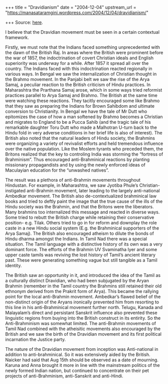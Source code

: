 +++
title = "Dravidianism"
date = "2004-12-04"
upstream_url = "https://manasataramgini.wordpress.com/2004/12/04/dravidianism/"

+++
Source: [here](https://manasataramgini.wordpress.com/2004/12/04/dravidianism/).

I believe that the Dravidian movement must be seen in a certain contextual framework.

Firstly, we must note that the Indians faced something unprecedented with the dawn of the British Raj. In areas where the British were prominent before the war of 1857, the indoctrination of covert Christian ideals and English superiority was underway for a while. After 1857 it spread all over the country. The Indians faced with this indoctrination reacted regionally in various ways. In Bengal we saw the internalization of Christian thought in the Brahmo movement. In the Panjabi belt we saw the rise of the Arya Samaj, a peculiar reaction to the British criticism of Hindu practices. In Maharashtra the Prarthana Samaj arose, which in some ways tried reformist practices parallel to Arya Samaj and Brahmo. The British at the same time were watching these reactions. They tacitly encouraged some like Brahmo that they saw as preparing the Indians for Brown Sahibdom and ultimate conversion to Christianity. In Bengal we have the tale of Mr Dutt who epitomizes the case of how a man softened by Brahmo becomes a Christian and migrates to England to be a Pucca Sahib (and the tragic tale of his remarkable daughter Toru Dutt who made a Malhotran U-turn back to the Hindu fold in very adverse conditions in her brief life is also of interest). The British also noted that the natural leaders of Hindu society, the Brahmins were organizing a variety of revivalist efforts and held tremendous influence over the native population. Like the Moslem tyrants who preceded them, the Britons realized that the key to controling India was storming the “fortress of Brahminism”. Thus encouraged anti-Brahminical reactions by planting missionary propagandists and by using the newly enforced ideas of Maculayian education for the “unwashed natives”.

The result was a plethora of anti-Brahmin movements throughout Hindustan. For example, in Maharashtra, we saw Jyotiba Phule’s Christian-instigated anti-Brahmin movement, later leading to the largely anti-national Ambedkar movement. The British also de-contextualized brahminical law books and tried to deftly paint the image that the true cause of the ills of the Hindu society was the Brahmin, and that the Britons were the liberators. Many brahmins too internalized this message and reacted in diverse ways. Some tried to rebutt the British charge while retaining their conservative position- e.g. Tilak. Others tried to go in for reform and downplay the role caste in a new Hindu social system (E.g. the Brahminical supporters of the Arya Samaj). The British also encouraged atheism to dilute the bonds of Hindu dharma amongst the Indians. In Tamil Nad there was a special situation. The Tamil language with a distinctive history of its own was a very dominant force. The efforts of the Brahmin UV Svaminatha Iyer and some upper caste tamils was reviving the lost history of Tamil’s ancient literary past. These were generating something vague but still tangible as a Tamil identity.

The British saw an opportunity in it, and introduced the idea of the Tamil as a culturally distinct Dravidian, who had been subjugated by the Aryan Brahmin (remember in the Tamil country the Brahmins still retained their old ethnonym derived from the Prakrit form of Arya). This became the rallying point for the local anti-Brahmin movement. Ambedkar’s flawed belief of the non-distinct origin of the Aryans ironically prevented him from resorting to this line in his anti-Brahminical movement further north. Telugu, Kanada and Malayalam’s direct and persistant Sanskrit influence also prevented these linguistic regions from buying into the British construct in its entirity. So the Anti-Brahminism was somewhat limited. The anti-Brahmin movements of Tamil Nad combined with the atheisitic movements also encouraged by the British and we saw the birth of the Dravidian movement and its first political incarnation the Justice party.

The nature of the Dravidian movement from inception was Anti-national in addition to anti-brahminical. So it was extensively aided by the British. Naicker had said that Aug 15th should be observed as a date of mourning. Karuna and Anna brought it more in line with the mainstream politics of the newly formed Indian nation, but continued to concentrate on their pet projects of anti-Brahminism, anti-Sanskrit and anti-Hindi.

